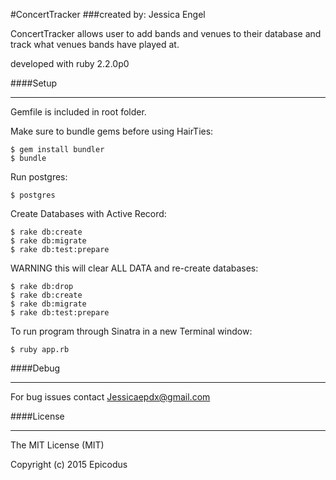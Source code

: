 #ConcertTracker
###created by: Jessica Engel

ConcertTracker allows user to add bands and venues to their database and track what venues bands have played at.

developed with ruby 2.2.0p0


####Setup
_______

Gemfile is included in root folder.

Make sure to bundle gems before using HairTies:

    $ gem install bundler
    $ bundle


Run postgres:

    $ postgres


Create Databases with Active Record:

    $ rake db:create
    $ rake db:migrate
    $ rake db:test:prepare


WARNING this will clear ALL DATA and re-create databases:

    $ rake db:drop
    $ rake db:create
    $ rake db:migrate
    $ rake db:test:prepare


To run program through Sinatra in a new Terminal window:

    $ ruby app.rb


####Debug
________

For bug issues contact Jessicaepdx@gmail.com


####License
_________


The MIT License (MIT)

Copyright (c) 2015 Epicodus
